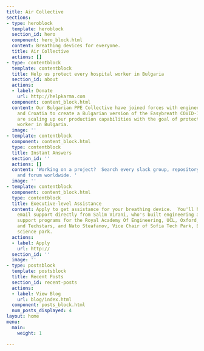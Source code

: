 ```yaml
---
title: Air Collective
sections:
- type: heroblock
  template: heroblock
  section_id: hero
  component: hero_block.html
  content: Breathing devices for everyone.
  title: Air Collective
  actions: []
- type: contentblock
  template: contentblock
  title: Help us protect every hospital worker in Bulgaria
  section_id: about
  actions:
  - label: Donate
    url: http://helpkarma.com
  component: content_block.html
  content: Our Bulgarian PPE Collective have joined forces with engineers in Italy
    and Croatia to create a Bulgarian version of the Easybreath COVID-19 mask.  We
    are scaling up our production capabilities with the goal of protecting every hospital
    worker in Bulgaria.
  image: ''
- template: contentblock
  component: content_block.html
  type: contentblock
  title: Instant Answers
  section_id: ''
  actions: []
  content: 'Working on a project?  Search every slack group, repository, bill of materials
    and forum worldwide. '
  image: ''
- template: contentblock
  component: content_block.html
  type: contentblock
  title: Executive-level Assistance
  content: Apply to get assistance for your breathing device.  You'll have chat and
    email support directly from Salim Virani, who's built engineering and tech entrepreneurship
    support programs for the Royal Academy Of Engineering, UCL, Oxford, Seedcamp,
    and Techstars, and Nato Steafanov, Vice Chair of Sofia Tech Park, Bulgaria's largest
    science park.
  actions:
  - label: Apply
    url: http://
  section_id: ''
  image: ''
- type: postsblock
  template: postsblock
  title: Recent Posts
  section_id: recent-posts
  actions:
  - label: View Blog
    url: blog/index.html
  component: posts_block.html
  num_posts_displayed: 4
layout: home
menu:
  main:
    weight: 1

---
```

